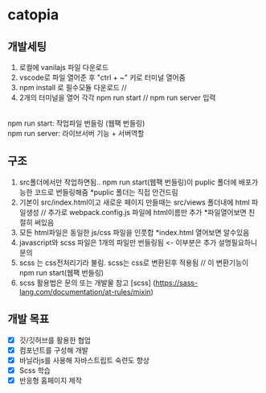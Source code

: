 # catopia

## 개발세팅
1. 로컬에 vanilajs 파일 다운로드
2. vscode로 파일 열어준 후 "ctrl + ~" 키로 터미널 열어줌
3. npm install 로 필수모듈 다운로드 //
4. 2개의 터미널을 열어 각각 npm run start // npm run server 입력
<br>
npm run start: 작업파일 번들링 (웹팩 번들링)
<br>
npm run server: 라이브서버 기능 + 서버역할

## 구조
1. src폴더에서만 작업하면됨.. npm run start(웹팩 번들링)이 puplic 폴더에 배포가능한 코드로 번들링해줌 *puplic 폴더는 직접 안건드림
2. 기본이 src/index.html이고 새로운 페이지 만들때는 src/views 폴더내에 html 파일생성 // 추가로 webpack.config.js 파일에 html이름만 추가 *파일열어보면 친절히 써있음
3. 모든 html파일은 동일한 js/css 파일을 인풋합 *index.html 열어보면 알수있음
4. javascript와 scss 파일은 1개의 파일만 번들링됨 <- 이부분은 추가 설명필요하니 문의
5. scss 는 css전처리기라 불림. scss는 css로 변환된후 적용됨 // 이 변환기능이 npm run start(웹팩 번들링)
6. scss 활용법은 문의 또는 개발물 참고
[scss] (https://sass-lang.com/documentation/at-rules/mixin)

## 개발 목표
* [x] 깃/깃허브를 활용한 협업
* [x] 컴포넌트를 구성해 개발
* [x] 바닐라js를 사용해 자바스트립트 숙련도 향상
* [x] Scss 학습
* [x] 반응형 홈페이지 제작
